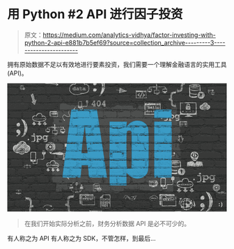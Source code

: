 # 用 Python #2 API 进行因子投资

> 原文：<https://medium.com/analytics-vidhya/factor-investing-with-python-2-api-e881b7b5ef69?source=collection_archive---------3----------------------->

拥有原始数据不足以有效地进行要素投资，我们需要一个理解金融语言的实用工具(API)。

![](img/d9c8e0aacfa3e06bd8f48817e8ea4bfa.png)

> 在我们开始实际分析之前，财务分析数据 API 是必不可少的。

有人称之为 API 有人称之为 SDK，不管怎样，到最后…
